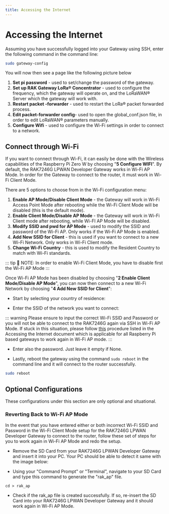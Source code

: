 ```yaml
---
title: Accessing the Internet
---
```



# Accessing the Internet
Assuming you have successfully logged into your Gateway using SSH, enter the following command in the command line:
``` bash
sudo gateway-config
```

You will now then see a page like the following picture below

<rk-img src="/assets/images/quick-start-guide/rak7246/config-options.png" width="100%" figure-number  = "1" caption="Configuration Options for the Gateway"/>

1. **Set pi password** - used to set/change the password of the gateway.
2. **Set up RAK Gateway LoRa® Concentrator** - used to configure the frequency, which the gateway will operate on, and the LoRaWAN® Server which the gateway will work with.
3. **Restart packet -forwarder** - used to restart the LoRa® packet forwarded process.
4. **Edit packet-forwarder config**- used to open the global_conf.json file, in order to edit LoRaWAN® parameters manually.
5. **Configure Wifi** - used to configure the Wi-Fi settings in order to connect to a network.

## Connect through Wi-Fi
If you want to connect through Wi-Fi, it can easily be done with the Wireless capabilities of the Raspberry Pi Zero W by choosing "**5 Configure WIFI**". By default, the RAK7246G LPWAN Developer Gateway works in Wi-Fi AP Mode. In order for the Gateway to connect to the router, it must work in Wi-Fi Client Mode.

<rk-img src="/assets/images/quick-start-guide/rak7246/config-wifi.png" width="100%" figure-number  = "2" caption="Configuration options for WIFI"/>

There are 5 options to choose from in the Wi-Fi configuration menu:

1. **Enable AP Mode/Disable Client Mode** - the Gateway will work in Wi-Fi Access Point Mode after rebooting while the Wi-Fi Client Mode will be disabled (this is the default mode).
2. **Enable Client Mode/Disable AP Mode** - the Gateway will work in Wi-Fi Client mode after rebooting, while Wi-FI AP Mode will be disabled.
3. **Modify SSID and pwd for AP Mode** - used to modify the SSID and password of the Wi-Fi AP. Only works if the Wi-Fi AP Mode is enabled.
4. **Add New SSID for Client** - this is used if you want to connect to a new Wi-Fi Network. Only works in Wi-Fi Client mode.
5. **Change Wi-Fi Country** - this is used to modify the Resident Country to match with Wi-Fi standards.

::: tip 📝 NOTE:
 In order to enable Wi-Fi Client Mode, you have to disable first the Wi-Fi AP Mode
:::

Once Wi-Fi AP Mode has been disabled by choosing "**2 Enable Client Mode/Disable AP Mode**", you can now then connect to a new Wi-Fi Network by choosing "**4 Add New SSID for Client**":

<rk-img src="/assets/images/quick-start-guide/rak7246/add_ssid.png" width="100%" figure-number  = "3" caption="Add a New SSID"/>

* Start by selecting your country of residence:

<rk-img src="/assets/images/quick-start-guide/rak7246/country_residence.png" width="100%" figure-number  = "4" caption="Selecting Country of Residence"/>

* Enter the SSID of the network you want to connect:

::: warning
 Please ensure to input the correct Wi-Fi SSID and Password or you will not be able to connect to the RAK7246G again via SSH in Wi-Fi AP Mode. If stuck in this situation, please follow [this](#optional-configurations) procedure listed in the Accessing the Internet document which is applicable for all Raspberry Pi based gateways to work again in Wi-Fi AP mode.
:::


<rk-img src="/assets/images/quick-start-guide/rak7246/ssid_new.png" width="100%" figure-number  = "5" caption="SSID of the Network you want to connect to."/>

* Enter also the password. Just leave it empty if None.

<rk-img src="/assets/images/quick-start-guide/rak7246/password.png" width="100%" figure-number  = "6" caption="Password of the Wi-Fi"/>

* Lastly, reboot the gateway using the command `sudo reboot` in the command line and it will connect to the router successfully.

``` sh
sudo reboot 
```
## Optional Configurations
These configurations under this section are only optional and situational.

### Reverting Back to Wi-Fi AP Mode
In the event that you have entered either or both incorrect Wi-Fi SSID and Password in the Wi-Fi Client Mode setup for the RAK7246G LPWAN Developer Gateway to connect to the router, follow these set of steps for you to work again in Wi-Fi AP Mode and redo the setup.

* Remove the SD Card from your RAK7246G LPWAN Developer Gateway and insert it into your PC. Your PC should be able to detect it same with the image below:

<rk-img src="/assets/images/quick-start-guide/rak7246/rak_ap.png" width="50%" figure-number  = "7" caption="Creating rak_ap file to your SD Card"/>

* Using your "Command Prompt" or "Terminal", navigate to your SD Card and type this command to generate the "rak_ap" file.

``` 
cd > rak_ap
```

* Check if the rak_ap file is created successfully. If so, re-insert the SD Card into your RAK7246G LPWAN Developer Gateway and it should work again in Wi-Fi AP Mode.